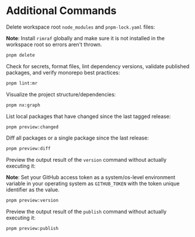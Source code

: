 # Additional Commands

Delete workspace root `node_modules` and `pnpm-lock.yaml` files:

**Note**: Install `rimraf` globally and make sure it is not installed in the workspace root so errors aren't thrown.

```bash
pnpm delete
```

Check for secrets, format files, lint dependency versions, validate published packages, and verify monorepo best practices:

```bash
pnpm lint:mr
```

Visualize the project structure/dependencies:

```bash
pnpm nx:graph
```

List local packages that have changed since the last tagged release:

```bash
pnpm preview:changed
```

Diff all packages or a single package since the last release:

```bash
pnpm preview:diff
```

Preview the output result of the `version` command without actually executing it:

**Note**: Set your GitHub access token as a system/os-level environment variable in your operating system as `GITHUB_TOKEN` with the token unique identifier as the value.

```bash
pnpm preview:version
```

Preview the output result of the `publish` command without actually executing it:

```bash
pnpm preview:publish
```
